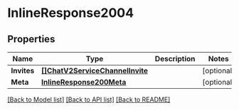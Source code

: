 # InlineResponse2004

## Properties

Name | Type | Description | Notes
------------ | ------------- | ------------- | -------------
**Invites** | [**[]ChatV2ServiceChannelInvite**](chat.v2.service.channel.invite.md) |  | [optional] 
**Meta** | [**InlineResponse200Meta**](inline_response_200_meta.md) |  | [optional] 

[[Back to Model list]](../README.md#documentation-for-models) [[Back to API list]](../README.md#documentation-for-api-endpoints) [[Back to README]](../README.md)


